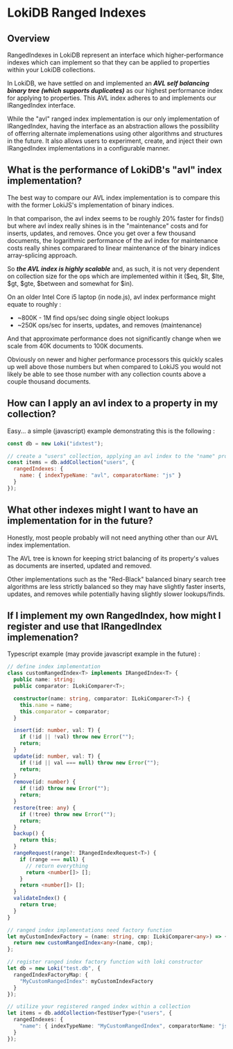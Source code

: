 # LokiDB Ranged Indexes

## Overview
RangedIndexes in LokiDB represent an interface which higher-performance indexes which can implement so that they can be applied to properties within your LokiDB collections.

In LokiDB, we have settled on and implemented an **_AVL self balancing binary tree (which supports duplicates)_** as our highest performance index for applying to properties.  This AVL index adheres to and implements our IRangedIndex interface.

While the "avl" ranged index implementation is our only implementation of IRangedIndex, having the interface as an abstraction allows the possibility of offerring alternate implemenations using other algorithms and structures in the future.  It also allows users to experiment, create, and inject their own IRangedIndex implementations in a configurable manner.

## What is the performance of LokiDB's "avl" index implementation?

The best way to compare our AVL index implementation is to compare this with the former LokiJS's implementation of binary indices.

In that comparison, the avl index seems to be roughly 20% faster for finds() but where avl index really shines is in the "maintenance" costs and for inserts, updates, and removes.  Once you get over a few thousand documents, the logarithmic performance of the avl index for maintenance costs really shines comparared to linear maintenance of the binary indices array-splicing approach.

So **_the AVL index is highly scalable_** and, as such, it is not very dependent on collection size for the ops which are implemented within it ($eq, $lt, $lte, $gt, $gte, $between and somewhat for $in).

On an older Intel Core i5 laptop (in node.js), avl index performance might equate to roughly :
- ~800K - 1M find ops/sec doing single object lookups
- ~250K ops/sec for inserts, updates, and removes (maintenance)

And that approximate performance does not significantly change when we scale from 40K documents to 100K documents.

Obviously on newer and higher performance processors this quickly scales up well above those numbers but when compared to LokiJS you would not likely be able to see those number with any collection counts above a couple thousand documents.

## How can I apply an avl index to a property in my collection?

Easy... a simple (javascript) example demonstrating this is the following :
```javascript
const db = new Loki("idxtest");

// create a "users" collection, applying an avl index to the "name" property of its documents
const items = db.addCollection("users", {
  rangedIndexes: {
    name: { indexTypeName: "avl", comparatorName: "js" }
  }
});
```

## What other indexes might I want to have an implementation for in the future?
Honestly, most people probably will not need anything other than our AVL index implementation.

The AVL tree is known for keeping strict balancing of its property's values as documents are inserted, updated and removed.

Other implementations such as the "Red-Black" balanced binary search tree algorithms are less strictly balanced so they may have slightly faster inserts, updates, and removes while potentially having slightly slower lookups/finds. 

## If I implement my own RangedIndex, how might I register and use that IRangedIndex implemenation?

Typescript example (may provide javascript example in the future) :
```typescript
// define index implementation
class customRangedIndex<T> implements IRangedIndex<T> {
  public name: string;
  public comparator: ILokiComparer<T>;

  constructor(name: string, comparator: ILokiComparer<T>) {
    this.name = name;
    this.comparator = comparator;
  }

  insert(id: number, val: T) {
    if (!id || !val) throw new Error("");
    return;
  }
  update(id: number, val: T) {
    if (!id || val === null) throw new Error("");
    return;
  }
  remove(id: number) {
    if (!id) throw new Error("");
    return;
  }
  restore(tree: any) {
    if (!tree) throw new Error("");
    return;
  }
  backup() {
    return this;
  }
  rangeRequest(range?: IRangedIndexRequest<T>) {
    if (range === null) {
      // return everything
      return <number[]> [];
    }
    return <number[]> [];
  }
  validateIndex() {
    return true;
  }
}

// ranged index implementations need factory function
let myCustomIndexFactory = (name: string, cmp: ILokiComparer<any>) => { 
  return new customRangedIndex<any>(name, cmp); 
};

// register ranged index factory function with loki constructor
let db = new Loki("test.db", {
  rangedIndexFactoryMap: {
    "MyCustomRangedIndex": myCustomIndexFactory
  }
});

// utilize your registered ranged index within a collection
let items = db.addCollection<TestUserType>("users", {
  rangedIndexes: {
    "name": { indexTypeName: "MyCustomRangedIndex", comparatorName: "js" }
  }
});


```
